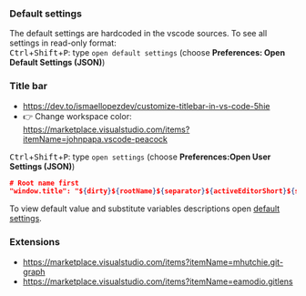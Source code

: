 ### Default settings

The default settings are hardcoded in the vscode sources. To see all settings in read-only format:<br>
<kbd>Ctrl</kbd>+<kbd>Shift</kbd>+<kbd>P</kbd>: type `open default settings` (choose **Preferences: Open Default Settings (JSON)**)

### Title bar
* https://dev.to/ismaellopezdev/customize-titlebar-in-vs-code-5hie
* :point_right: Change workspace color: https://marketplace.visualstudio.com/items?itemName=johnpapa.vscode-peacock

<kbd>Ctrl</kbd>+<kbd>Shift</kbd>+<kbd>P</kbd>: type `open settings` (choose **Preferences:Open User Settings (JSON)**)
```json
# Root name first
"window.title": "${dirty}${rootName}${separator}${activeEditorShort}${separator}${profileName}${separator}${appName}"
```
To view default value and substitute variables descriptions open [default settings](#default-settings).

### Extensions
* https://marketplace.visualstudio.com/items?itemName=mhutchie.git-graph
* https://marketplace.visualstudio.com/items?itemName=eamodio.gitlens

